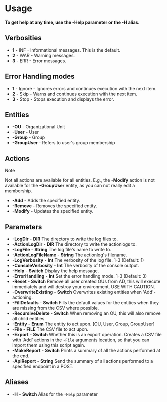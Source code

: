# Usage

<!-- pwsh -ExecutionPolicy bypass -File .\src\main.ps1 -Entity OU -File .\example\modify_action_ous.csv -RecursiveDelete -MakeReport -OverwriteExisting-->

<!--
NAME
         main.ps1
PARAMETERS
         -LogDir            Set the directory where the log files will be stored.
         -ActionLogDir      Set the directory where the action log files will be stored.
         -LogFileName       Set the name of the log file.
         -ActionLogFileName Set the name of the action log file.
         -LogVerbosity      Set the verbosity of the log file.
         -ConsoleVerbosity  Set the verbosity of the console output.
         -Help              Display this help message.
         -ErrorHandling     Set the error handling mode.
         -Reset             Deletes all user-made OUs recursively.
         -OverwriteExisting Overwrite existing AD entities.
         -FillDefaults      Fill missing values with default values for fields that are not required.
         -RecursiveDelete   Recursively delete OUs.
         -Entity            The type of entity to process [OU Group User GroupUser]
         -File              The file to read the data from.
         -Export            Is this an export operation.
PARAMETER ALIASES
         -H                 -help
-->

**To get help at any time, use the -Help parameter or the -H alias.**

## Verbosities

- **1** - INF - Informational messages. This is the default.
- **2** - WAR - Warning messages.
- **3** - ERR - Error messages.

## Error Handling modes

- **1** - Ignore - Ignores errors and continues execution with the next item.
- **2** - Skip - Warns and continues execution with the next item.
- **3** - Stop - Stops execution and displays the error.

## Entities

- **-OU** - Organizational Unit
- **-User** - User
- **-Group** - Group
- **-GroupUser** - Refers to user's group membership

## Actions

> [!NOTE]
> Not all actions are available for all entities. E.g., the **-Modify** action is not available for the **-GroupUser** entity, as you can not really edit a membership.

- **-Add** - Adds the specified entity.
- **-Remove** - Removes the specified entity.
- **-Modify** - Updates the specified entity.

## Parameters

- **-LogDir** - **DIR** The directory to write the log files to.
- **-ActionLogDir** - **DIR** The directory to write the actionlogs to.
- **-LogFile** - **String** The log file's name to write to.
- **-ActionLogFileName** - **String** The actionlog's filename.
- **-LogVerbosity** - **Int** The verbosity of the log file. 1-3 (Default: 1)
- **-ConsoleVerbosity** - **Int** The verbosity of the console output.
- **-Help** - **Switch** Display the help message.
- **-ErrorHandling** - **Int** Set the error handling mode. 1-3 (Default: 3)
- **-Reset** - **Switch** Remove all user created OUs from AD, this will execute immediately and will destroy your environment. USE WITH CAUTION.
- **-OverwriteExisting** - **Switch** Overwrites existing entities when 'Add'-actioning.
- **-FillDefaults** - **Switch** Fills the default values for the entities when they are missing from the CSV where possible.
- **-RecursiveDelete** - **Switch** When removing an OU, this will also remove all child entities.
- **-Entity** - **Enum** The entity to act upon. [OU, User, Group, GroupUser]
- **-File** - **FILE** The CSV file to act upon.
- **-Export** - **Switch** Whether this is an export operation. Creates a CSV file with 'Add' actions in the `-File` arguments location, so that you can import them using this script again.
- **-MakeReport** - **Switch** Prints a summary of all the actions performed at the end.
- **-ApiReport** - **String** Send the summary of all actions performed to a specified endpoint in a POST.

## Aliases

- **-H** - **Switch** Alias for the `-Help` parameter
